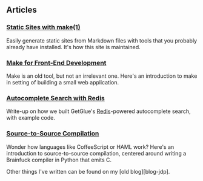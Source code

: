 ## Articles

### [Static Sites with make(1)][static-sites-with-make]

Easily generate static sites from Markdown files with tools that you probably already have installed.
It's how this site is maintained.

### [Make for Front-End Development][make-for-front-end-development]

Make is an old tool,
but not an irrelevant one.
Here's an introduction to make in setting of building a small web application.

### [Autocomplete Search with Redis][autocomplete-search-with-redis]

Write-up on how we built GetGlue's [Redis][redis]-powered autocomplete search, with example code.

### [Source-to-Source Compilation][source-to-source-compilation]

Wonder how languages like CoffeeScript or HAML work?
Here's an introduction to source-to-source compilation,
centered around writing a Brainfuck compiler in Python that emits C.

<aside>Other things I've written can be found on my [old blog][blog-jdp].</aside>

[autocomplete-search-with-redis]: http://engineering.getglue.com/post/36667374830/autocomplete-search-with-redis
[blog-jdp]: http://blog.justinpoliey.com/
[make-for-front-end-development]: /articles/make-for-front-end-development/
[redis]: http://redis.io
[source-to-source-compilation]: /articles/source-to-source-compilation/
[static-sites-with-make]: /articles/static-sites-with-make/
[svbtle-jdp]: http://jdp.svbtle.com

